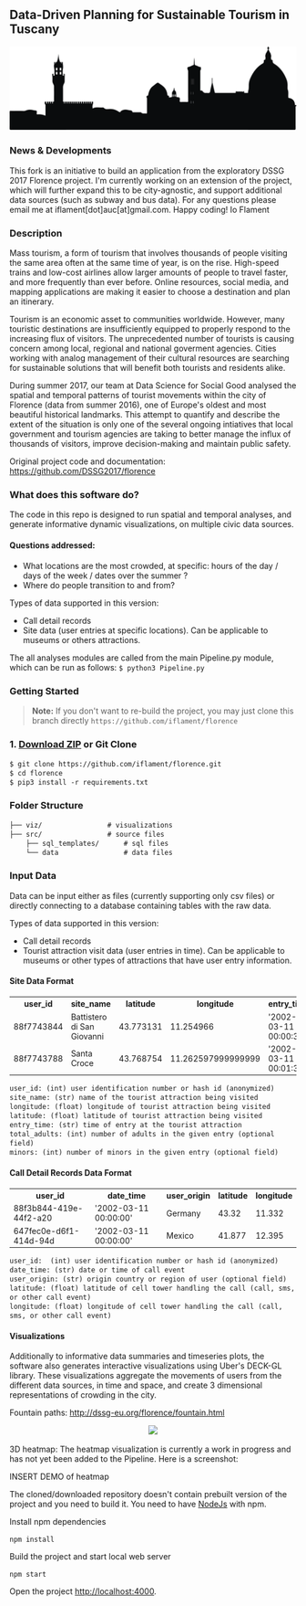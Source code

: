 ## Data-Driven Planning for Sustainable Tourism in Tuscany <br> 

<p align="center">
  <img src="./florence.png"><br>
  <strong>
  </strong>
</p>

### News & Developments

This fork is an initiative to build an application from the exploratory DSSG 2017 Florence project.
I'm currently working on an extension of the project, which will further expand this to be city-agnostic, and support additional data sources (such as subway and bus data).
For any questions please email me at iflament[dot]auc[at]gmail.com. 
Happy coding! Io Flament

### Description

Mass tourism, a form of tourism that involves thousands of people visiting the same area often at the same time of year, 
is on the rise. High-speed trains and low-cost airlines allow larger amounts of people to travel faster, and more frequently than ever before. Online resources, social media, and mapping applications are making it easier to choose a destination and plan an itinerary.

Tourism is an economic asset to communities worldwide. However, many touristic destinations are insufficiently equipped to properly respond to the increasing flux of visitors. The unprecedented number of tourists is causing concern among local, regional and national goverment agencies. Cities working with analog management of their cultural resources are searching for sustainable solutions that will benefit both tourists and residents alike.

During summer 2017, our team at Data Science for Social Good analysed the spatial and temporal patterns of tourist movements within the city of Florence (data from summer 2016), one of Europe's oldest and most beautiful historical landmarks. This attempt to quantify and describe the extent of the situation is only one of the several ongoing intiatives that local government and tourism agencies are taking to better manage the influx of thousands of visitors, improve decision-making and maintain public safety. 

Original project code and documentation: https://github.com/DSSG2017/florence

### What does this software do?

The code in this repo is designed to run spatial and temporal analyses, and generate informative dynamic visualizations, on multiple civic data sources. 

#### Questions addressed:
- What locations are the most crowded, at specific: hours of the day / days of the week / dates over the summer ?
- Where do people transition to and from?

Types of data supported in this version:
- Call detail records
- Site data (user entries at  specific locations). Can be applicable to museums or others attractions.

The all analyses modules are called from the main Pipeline.py module, which can be run as follows:
``` $ python3 Pipeline.py ```

### Getting Started

> **Note:** If you don't want to re-build the project, you may just clone this branch directly  ```https://github.com/iflament/florence```

### 1. [Download ZIP](https://github.com/iflament/florence/archive/iflament.zip) or Git Clone

```
$ git clone https://github.com/iflament/florence.git
$ cd florence
$ pip3 install -r requirements.txt
```

### Folder Structure

```  
├── viz/                # visualizations
├── src/                # source files
    ├── sql_templates/      # sql files
    └── data                # data files
```

### Input Data

Data can be input either as files (currently supporting only csv files) or directly connecting to a database containing tables with the raw data. 

Types of data supported in this version:
- Call detail records
- Tourist attraction visit data (user entries in time). Can be applicable to museums or other types of attractions that have user entry information.

#### Site Data Format

<table>
  <tr>
    <th>user_id</th>
    <th>site_name</th>
    <th>latitude</th>
    <th>longitude</th>
    <th>entry_time</th>
    <th>total_adults</th>
    <th>minors</th>
  </tr>
  <tr>
    <td>88f7743844</td>
    <td>Battistero di San Giovanni</td>
    <td>43.773131</td>
    <td>11.254966</td>
    <td>'2002-03-11 00:00:32'</td>
    <td>0</td>
    <td>1</td>
  </tr>
  <tr>
    <td>88f7743788</td>
    <td>Santa Croce</td>
    <td>43.768754</td>
    <td>11.262597999999999</td>
    <td>'2002-03-11 00:01:36'</td>
    <td>1</td>
    <td>0</td>
  </tr>
</table>

```
user_id: (int) user identification number or hash id (anonymized) 
site_name: (str) name of the tourist attraction being visited
longitude: (float) longitude of tourist attraction being visited
latitude: (float) latitude of tourist attraction being visited
entry_time: (str) time of entry at the tourist attraction
total_adults: (int) number of adults in the given entry (optional field)
minors: (int) number of minors in the given entry (optional field)

```

#### Call Detail Records Data Format

<table>
  <tr>
    <th>user_id</th>
    <th>date_time</th>
    <th>user_origin</th>
    <th>latitude</th>
    <th>longitude</th>
  </tr>
  <tr>
    <td>88f3b844-419e-44f2-a20</td>
    <td>'2002-03-11 00:00:00'</td>
    <td>Germany</td>
    <td>43.32</td>
    <td>11.332</td>
  </tr>
  <tr>
    <td>647fec0e-d6f1-414d-94d</td>
    <td>'2002-03-11 00:00:00'</td>
    <td>Mexico</td>
    <td>41.877</td>
    <td>12.395</td>
  </tr>
</table>

```
user_id:  (int) user identification number or hash id (anonymized) 
date_time: (str) date or time of call event
user_origin: (str) origin country or region of user (optional field)
latitude: (float) latitude of cell tower handling the call (call, sms, or other call event)
longitude: (float) longitude of cell tower handling the call (call, sms, or other call event)

```

#### Visualizations

Additionally to informative data summaries and timeseries plots, the software also generates interactive visualizations using  Uber's DECK-GL library. These visualizations aggregate the movements of users from the different data sources, in time and space, and create 3 dimensional representations of crowding in the city.

Fountain paths: 
http://dssg-eu.org/florence/fountain.html

<p align="center">
  <img src="./transitions.gif"><br>
  <strong>
  </strong>
</p>

3D heatmap: 
The heatmap visualization is currently a work in progress and has not yet been added to the Pipeline. Here is a screenshot:

INSERT DEMO of heatmap

The cloned/downloaded repository doesn't contain prebuilt version of the project and you need to build it. You need to have [NodeJs](https://nodejs.org/en/) with npm. 


Install npm dependencies 
```
npm install
```

Build the project and start local web server
```
npm start
```

Open the project [http://localhost:4000](http://localhost:4000).





